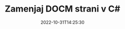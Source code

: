 ---
############################# Static ############################
layout: "auto-gen-merger"
date: 2022-10-31T14:25:30
draft: false
otherformats: docx dot dotm dotx epub html mht mhtml odp ods odt one otp ott pdf pps

############################# Head ############################
head_title: "Zamenjaj in izmenjaj DOCM strani v C#"
head_description: "Zamenjaj in izmenjaj položaje dveh strani znotraj datoteke DOCM v C# z uporabo API-ja za združevanje dokumentov."

############################# Header ############################
title: "Zamenjaj DOCM strani v C#"
description: "Zamenjajte strani DOCM z nekaj vrsticami kode .NET."
bg_image: "https://cms.admin.containerize.com/templates/aspose/App_Themes/V3/images/bg/header1.png"
bg_overlay: false
button:
    enable: true
    icon: "fas fa-arrow-down"
    label: "Prenesite brezplačno preskusno različico"
    link: "https://downloads.groupdocs.com/merger/net"

############################# SubMenu ############################
submenu:
    enable: true

    left:
        img_alt: "GroupDocs.Merger for .NET"
        image: "https://cms.admin.containerize.com/templates/groupdocs/images/product-logos/90x90-noborder/groupdocs-merger-net.png"
        product: "GroupDocs.Merger"
        platform: ".NET"

    middle:
        button:

            # button loop
            - link: "https://apireference.groupdocs.com/merger/net"
              text: "API Reference"

            # button loop
            - link: "https://github.com/groupdocs-merger"
              text: "Primeri kod"

            # button loop
            - link: "https://products.groupdocs.app/merger/family"
              text: "Predstavitve v živo"

            # button loop
            - link: "https://purchase.groupdocs.com/pricing/merger/net"
              text: "Cenitev"

    right:
        link_download: "https://downloads.groupdocs.com/merger"
        link_learn: "https://docs.groupdocs.com/merger/net"
        link_buy: "https://purchase.groupdocs.com"

############################# About ############################
about:
    enable: true
    title: "O API-ju GroupDocs.Merger for .NET"
    content: |
        [GroupDocs.Merger for .NET](/sl/merger/net/) ponuja preprosto rešitev za varno združevanje in razdelitev med široko paleto formatov dokumentov, vključno s PDF, Microsoft Office (Word, Excel, PowerPoint) , OneNote), OpenDocument, HTML, slike in številne druge v aplikacijah .NET. Če dodate le nekaj vrstic kode, izvedite več operacij dokumenta, kot so premikanje, odstranjevanje, vrtenje, zamenjava, ekstrahiranje ali spreminjanje orientacije strani v dokumentih. API za združevanje dokumentov podpira tudi predogled strani dokumenta kot slike za analizo strukture dokumenta, oblikovanja in vsebine na strani.
        
        GroupDocs.Merger API je prava izbira za korporativne rešitve, ki potrebujejo funkcije zamenjave strani datotek. Ti API-ji so dobro podprti na vseh glavnih operacijskih sistemih in platformah, vključno z .NET Framework, .NET Standard, .NET Core, Mono.

############################# Steps ############################
steps:
    enable: true
    title_left: "Zamenjaj strani datoteke DOCM v .NET"
    content_left: |
        [GroupDocs.Merger for .NET](/sl/merger/net/) razvijalcem C# olajša zamenjavo strani v datoteki DOCM z implementacijo nekaj preprostih korakov .
        
        * Inicializirajte **SwapOptions**, da določite številke strani za izmenjavo.
        * Ustvarite nov primerek **Merger** in podajte pot izvornega dokumenta kot parameter konstruktorja.
        * Pokličite **SwapPages** in posredujte predmet **SwapOptions**.
        * Pokličite **Save** in določite pot do datoteke za shranjevanje nastalega dokumenta.

    title_right: "Sistemske zahteve"
    content_right: |
        API-ji GroupDocs.Merger for .NET so podprti na vseh glavnih platformah in operacijskih sistemih. Preden izvedete spodnjo kodo, se prepričajte, da imate v sistemu nameščene naslednje predpogoje.

        * Operacijski sistemi: Microsoft Windows, Linux, MacOS
        * Razvojna okolja: Visual Studio, Xamarin, MonoDevelop
        * Ogrodja: .NET Framework, .NET Standard, .NET Core, Mono
        * Prenesite najnovejšo različico GroupDocs.Merger for .NET iz [NuGet](https://www.nuget.org/packages/groupdocs.merger)
         
    code: |
     {{% merger/additional-styles %}}
     {{< merger/code-merger title="Kako zamenjati strani datoteke DOCM s primerom kode C#">}}

        ```csharp    
        // Zamenjajte strani datoteke DOCM z API-jem GroupDocs.Merger
        int pageNumber1 = 6;
        int pageNumber2 = 1;

        // Inicializirajte razred SwapOptions, da določite številke strani za zamenjavo
        SwapOptions swapOptions = new SwapOptions(pageNumber2, pageNumber1);

        // Ustvari združitev z vhodnim dokumentom DOCM
        using (Merger merger = new Merger("input.docm"))
          {
            // Pokličite metodo SwapPages in ji posredujte objekt SwapOptions
            merger.SwapPages(swapOptions);
    
            // Pokličite metodo Shrani in posredujte želeno pot do datoteke, da shranite izhodni dokument
            merger.Save("output.docm");
          }
        ```
     {{< /merger/code-merger >}}

############################# Demos ############################
demos:
    enable: true
    title: "Predstavitve v živo - zamenjajte DOCM strani datotek na spletu"
    content: |
       Takoj zamenjajte strani datoteke DOCM tako, da obiščete spletno mesto [GroupDocs.Merger Live Demos](https://products.groupdocs.app/splitter/swap-pages/docm).
       Predstavitev v živo ima naslednje prednosti.
        
############################# About Formats ############################
about_formats:
    enable: true

############################# More Formats ############################
more_formats:
    enable: true
    title: "Zamenjaj strani drugih formatov datotek"
    content: |
        .NET dokumentira API za združevanje in razdelitev za oblike datotek in slike. Zamenjajte nekaj priljubljenih formatov datotek, kot je navedeno spodaj.

############################# Back to top ###############################
back_to_top:
    enable: true
---